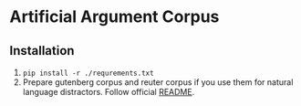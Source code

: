 # Artificial Argument Corpus

## Installation
1. `pip install -r ./requrements.txt`
2. Prepare gutenberg corpus and reuter corpus if you use them for natural language distractors. Follow official [README](./README.md).
